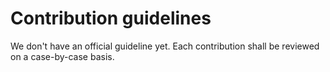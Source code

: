 # Contribution guidelines

We don't have an official guideline yet. Each contribution shall be reviewed on a case-by-case basis.